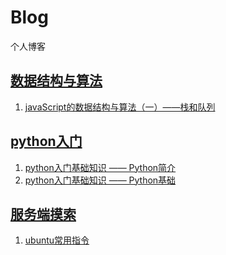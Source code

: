 # Blog
个人博客


## [数据结构与算法](https://github.com/morganfly/morganfly_blog/issues?q=is%3Aissue+is%3Aopen+label%3A%E6%95%B0%E6%8D%AE%E7%BB%93%E6%9E%84%E5%92%8C%E5%8E%9F%E7%90%86)
1. [javaScript的数据结构与算法（一）——栈和队列](https://github.com/morganfly/morganfly_blog/issues/9)


## [python入门](https://github.com/morganfly/morganfly_blog/issues?q=is%3Aissue+is%3Aopen+label%3Apython)
1. [python入门基础知识 —— Python简介](https://github.com/morganfly/morganfly_blog/issues/1)
1. [python入门基础知识 —— Python基础](https://github.com/morganfly/morganfly_blog/issues/2)


## [服务端摸索](https://github.com/morganfly/morganfly_blog/issues?q=is%3Aissue+is%3Aopen+label%3A%E6%9C%8D%E5%8A%A1%E7%AB%AF)
1. [ubuntu常用指令](https://github.com/morganfly/morganfly_blog/issues/7)
